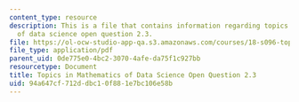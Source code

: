 ```yaml
---
content_type: resource
description: This is a file that contains information regarding topics in mathematics
  of data science open question 2.3.
file: https://ol-ocw-studio-app-qa.s3.amazonaws.com/courses/18-s096-topics-in-mathematics-of-data-science-fall-2015/94a647cf712ddbc10f881e7bc106e58b_MIT18_S096F15_Open2.3.pdf
file_type: application/pdf
parent_uid: 0de775e0-4bc2-3070-4afe-da75f1c927bb
resourcetype: Document
title: Topics in Mathematics of Data Science Open Question 2.3
uid: 94a647cf-712d-dbc1-0f88-1e7bc106e58b
---
```

